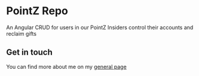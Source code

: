# PointZ Repo

An Angular CRUD for users in our PointZ Insiders control their accounts and reclaim gifts

## Get in touch
You can find more about me on my [general page](https://www.oliveiracomunicacao.com.br/caroline-araujo)